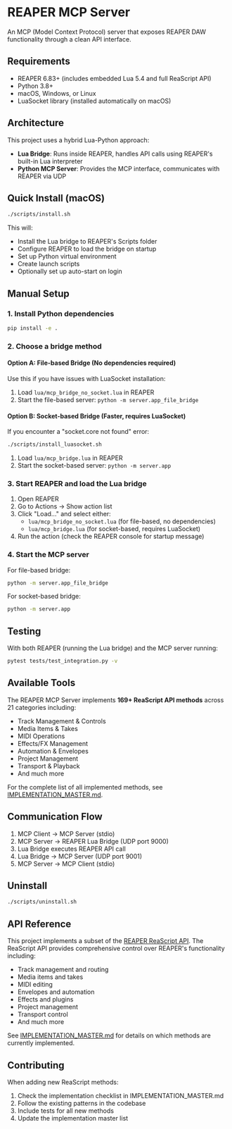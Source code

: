 # REAPER MCP Server

An MCP (Model Context Protocol) server that exposes REAPER DAW functionality through a clean API interface.

## Requirements

- REAPER 6.83+ (includes embedded Lua 5.4 and full ReaScript API)
- Python 3.8+
- macOS, Windows, or Linux
- LuaSocket library (installed automatically on macOS)

## Architecture

This project uses a hybrid Lua-Python approach:
- **Lua Bridge**: Runs inside REAPER, handles API calls using REAPER's built-in Lua interpreter
- **Python MCP Server**: Provides the MCP interface, communicates with REAPER via UDP

## Quick Install (macOS)

```bash
./scripts/install.sh
```

This will:
- Install the Lua bridge to REAPER's Scripts folder
- Configure REAPER to load the bridge on startup
- Set up Python virtual environment
- Create launch scripts
- Optionally set up auto-start on login

## Manual Setup

### 1. Install Python dependencies

```bash
pip install -e .
```

### 2. Choose a bridge method

#### Option A: File-based Bridge (No dependencies required)

Use this if you have issues with LuaSocket installation:

1. Load `lua/mcp_bridge_no_socket.lua` in REAPER
2. Start the file-based server: `python -m server.app_file_bridge`

#### Option B: Socket-based Bridge (Faster, requires LuaSocket)

If you encounter a "socket.core not found" error:

```bash
./scripts/install_luasocket.sh
```

1. Load `lua/mcp_bridge.lua` in REAPER
2. Start the socket-based server: `python -m server.app`

### 3. Start REAPER and load the Lua bridge

1. Open REAPER
2. Go to Actions → Show action list
3. Click "Load..." and select either:
   - `lua/mcp_bridge_no_socket.lua` (for file-based, no dependencies)
   - `lua/mcp_bridge.lua` (for socket-based, requires LuaSocket)
4. Run the action (check the REAPER console for startup message)

### 4. Start the MCP server

For file-based bridge:
```bash
python -m server.app_file_bridge
```

For socket-based bridge:
```bash
python -m server.app
```

## Testing

With both REAPER (running the Lua bridge) and the MCP server running:

```bash
pytest tests/test_integration.py -v
```

## Available Tools

The REAPER MCP Server implements **169+ ReaScript API methods** across 21 categories including:
- Track Management & Controls
- Media Items & Takes
- MIDI Operations
- Effects/FX Management
- Automation & Envelopes
- Project Management
- Transport & Playback
- And much more

For the complete list of all implemented methods, see [IMPLEMENTATION_MASTER.md](IMPLEMENTATION_MASTER.md).

## Communication Flow

1. MCP Client → MCP Server (stdio)
2. MCP Server → REAPER Lua Bridge (UDP port 9000)
3. Lua Bridge executes REAPER API call
4. Lua Bridge → MCP Server (UDP port 9001)
5. MCP Server → MCP Client (stdio)

## Uninstall

```bash
./scripts/uninstall.sh
```

## API Reference

This project implements a subset of the [REAPER ReaScript API](https://www.reaper.fm/sdk/reascript/reascripthelp.html). The ReaScript API provides comprehensive control over REAPER's functionality including:

- Track management and routing
- Media items and takes
- MIDI editing
- Envelopes and automation  
- Effects and plugins
- Project management
- Transport control
- And much more

See [IMPLEMENTATION_MASTER.md](IMPLEMENTATION_MASTER.md) for details on which methods are currently implemented.

## Contributing

When adding new ReaScript methods:
1. Check the implementation checklist in IMPLEMENTATION_MASTER.md
2. Follow the existing patterns in the codebase
3. Include tests for all new methods
4. Update the implementation master list